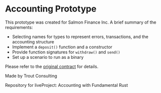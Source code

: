 # Accounting Prototype

This prototype was created for Salmon Finance Inc. A brief summary of the requirements:

- Selecting names for types to represent errors, transactions, and the accounting structure
- Implement a `deposit()` function and a constructor
- Provide function signatures for `withdraw()` and `send()`
- Set up a scenario to run as a binary

Please refer to the [original contract](https://liveproject.manning.com/module/1167_3_1/accounting-with-fundamental-rust) for details.

Made by Trout Consulting

Repository for liveProject: Accounting with Fundamental Rust
